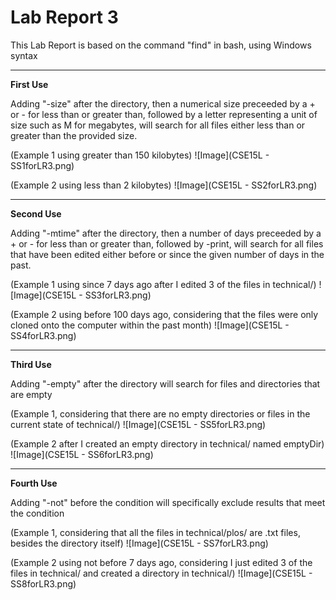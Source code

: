 # Lab Report 3
This Lab Report is based on the command "find" in bash, using Windows syntax

---
**First Use**

Adding "-size" after the directory, then a numerical size preceeded by a + or - for less than or greater than, followed by a letter representing a unit of size such as M for megabytes, will search for all files either less than or greater than the provided size.

(Example 1 using greater than 150 kilobytes)
![Image](CSE15L - SS1forLR3.png)

(Example 2 using less than 2 kilobytes)
![Image](CSE15L - SS2forLR3.png)

---
**Second Use**

Adding "-mtime" after the directory, then a number of days preceeded by a + or - for less than or greater than, followed by -print, will search for all files that have been edited either before or since the given number of days in the past.

(Example 1 using since 7 days ago after I edited 3 of the files in technical/)
![Image](CSE15L - SS3forLR3.png)

(Example 2 using before 100 days ago, considering that the files were only cloned onto the computer within the past month)
![Image](CSE15L - SS4forLR3.png)

---
**Third Use**

Adding "-empty" after the directory will search for files and directories that are empty

(Example 1, considering that there are no empty directories or files in the current state of technical/)
![Image](CSE15L - SS5forLR3.png)

(Example 2 after I created an empty directory in technical/ named emptyDir)
![Image](CSE15L - SS6forLR3.png)

---
**Fourth Use**

Adding "-not" before the condition will specifically exclude results that meet the condition

(Example 1, considering that all the files in technical/plos/ are .txt files, besides the directory itself)
![Image](CSE15L - SS7forLR3.png)

(Example 2 using not before 7 days ago, considering I just edited 3 of the files in technical/ and created a directory in technical/)
![Image](CSE15L - SS8forLR3.png)
